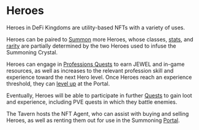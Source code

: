 # Heroes

Heroes in DeFi Kingdoms are utility-based NFTs with a variety of uses.&#x20;

Heroes can be paired to [Summon](summoning.md) more Heroes, whose classes, [stats](stats.md), and [rarity](rarity.md) are partially determined by the two Heroes used to infuse the Summoning Crystal.&#x20;

Heroes can engage in [Professions Quests](../professions/) to earn JEWEL and in-game resources, as well as increases to the relevant profession skill and experience toward the next Hero level. Once Heroes reach an experience threshold, they can [level up](leveling.md) at the Portal.

Eventually, Heroes will be able to participate in further [Quests](quests.md) to gain loot and experience, including PVE quests in which they battle enemies.

The Tavern hosts the NFT Agent, who can assist with buying and selling Heroes, as well as renting them out for use in the Summoning [Portal](../portal.md).
